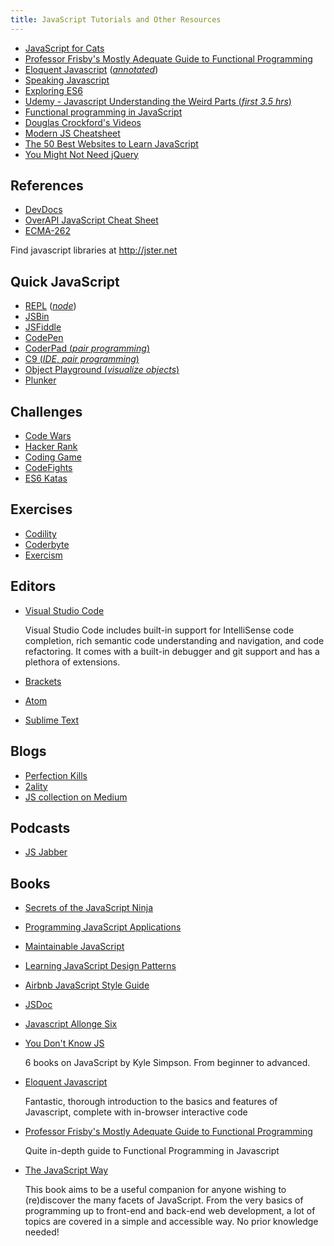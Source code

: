 ```yaml
---
title: JavaScript Tutorials and Other Resources
---
```

*   <a href='http://jsforcats.com/' target='_blank' rel='nofollow'>JavaScript for Cats</a>
*   <a href='https://github.com/DrBoolean/mostly-adequate-guide' target='_blank' rel='nofollow'>Professor Frisby's Mostly Adequate Guide to Functional Programming</a>
*   <a href='http://www.eloquentjavascript.net' target='_blank' rel='nofollow'>Eloquent Javascript</a> (<a href='https://watchandcode.com/courses/eloquent-javascript-the-annotated-version' target='_blank' rel='nofollow'>_annotated_</a>)
*   <a href='http://speakingjs.com/es5/' target='_blank' rel='nofollow'>Speaking Javascript</a>
*   <a href='http://exploringjs.com/es6/' target='_blank' rel='nofollow'>Exploring ES6</a>
*   <a href='https://www.youtube.com/watch?v=Bv_5Zv5c-Ts' target='_blank' rel='nofollow'>Udemy - Javascript Understanding the Weird Parts (_first 3.5 hrs_)</a>
*   <a href="https://www.youtube.com/playlist?list=PL0zVEGEvSaeEd9hlmCXrk5yUyqUag-n84">Functional programming in JavaScript</a>
*   <a href='https://www.youtube.com/watch?v=v2ifWcnQs6M&index=1&list=PL62E185BB8577B63D' target='_blank' rel='nofollow'>Douglas Crockford's Videos</a>
*   <a href='https://mbeaudru.github.io/modern-js-cheatsheet/' target='_blank' rel='nofollow'>Modern JS Cheatsheet</a>
*   <a href='http://www.codeconquest.com/blog/top-50-websites-to-learn-javascript/' target='_blank' rel='nofollow'>The 50 Best Websites to Learn JavaScript</a> 
*   <a href=' http://youmightnotneedjquery.com/' target='_blank' rel='nofollow'>You Might Not Need jQuery</a>

## References

*   <a href='http://devdocs.io' target='_blank' rel='nofollow'>DevDocs</a>
*   <a href='http://overapi.com/javascript' target='_blank' rel='nofollow'>OverAPI JavaScript Cheat Sheet</a>
*   <a href='http://www.ecma-international.org/publications/standards/Ecma-262.htm' target='_blank' rel='nofollow'>ECMA-262</a>

Find javascript libraries at <a href='http://jster.net' target='_blank' rel='nofollow'>http://jster.net</a>

## Quick JavaScript

*   <a href='https://repl.it/languages/Javascript' target='_blank' rel='nofollow'>REPL</a> (<a href='https://repl.it/languages/iojs/' target='_blank' rel='nofollow'>_node_</a>)
*   <a href='http://jsbin.com' target='_blank' rel='nofollow'>JSBin</a>
*   <a href='https://jsfiddle.net' target='_blank' rel='nofollow'>JSFiddle</a>
*   <a href='http://codepen.io' target='_blank' rel='nofollow'>CodePen</a>
*   <a href='http://coderpad.io' target='_blank' rel='nofollow'>CoderPad (_pair programming_)</a>
*   <a href='http://c9.io' target='_blank' rel='nofollow'>C9 (_IDE_, _pair programming_)</a>
*   <a href='http://www.objectplayground.com/' target='_blank' rel='nofollow'>Object Playground (_visualize objects_)</a>
*   <a href='http://plnkr.co' target='_blank' rel='nofollow'>Plunker</a>

## Challenges

*   <a href='http://codewars.com' target='_blank' rel='nofollow'>Code Wars</a>
*   <a href='https://hackerrank.com' target='_blank' rel='nofollow'>Hacker Rank</a>
*   <a href='http://codingame.com' target='_blank' rel='nofollow'>Coding Game</a>
*   <a href='https://codefights.com/home' target='_blank' rel='nofollow'>CodeFights</a>
*   <a href='http://es6katas.org'  target='_blank' rel='nofollow'>ES6 Katas</a>

## Exercises

*   <a href='https://codility.com/programmers/lessons/' target='_blank' rel='nofollow'>Codility</a>
*   <a href='http://coderbyte.com' target='_blank' rel='nofollow'>Coderbyte</a>
*   <a href='http://exercism.io' target='_blank' rel='nofollow'>Exercism</a>

## Editors

*   <a href='https://code.visualstudio.com/' target='_blank' rel='nofollow'>Visual Studio Code</a>

    Visual Studio Code includes built-in support for IntelliSense code completion, rich semantic code understanding and navigation, and code refactoring. It comes with a built-in debugger and git support and has a plethora of extensions.
*   <a href='http://brackets.io' target='_blank' rel='nofollow'>Brackets</a>
*   <a href='http://atom.io' target='_blank' rel='nofollow'>Atom</a>
*   <a href='https://www.sublimetext.com/' target='_blank' rel='nofollow'>Sublime Text</a>

## Blogs

*   <a href='http://perfectionkills.com' target='_blank' rel='nofollow'>Perfection Kills</a>
*   <a href='http://www.2ality.com/' target='_blank' rel='nofollow'>2ality</a>
*   <a href='https://medium.com/the-javascript-collection' target='_blank' rel='nofollow'>JS collection on Medium</a>

## Podcasts
*   <a href='https://devchat.tv/js-jabber' target='_blank' rel='nofollow'>JS Jabber</a>


## Books

*   <a href='https://www.manning.com/books/secrets-of-the-javascript-ninja' target='_blank' rel='nofollow'>Secrets of the JavaScript Ninja</a>
*   <a href='http://pjabook.com/' target='_blank' rel='nofollow'>Programming JavaScript Applications</a>
*   <a href='http://shop.oreilly.com/product/0636920025245.do' target='_blank' rel='nofollow'>Maintainable JavaScript</a>
*   <a href='http://addyosmani.com/resources/essentialjsdesignpatterns/book/' target='_blank' rel='nofollow'>Learning JavaScript Design Patterns</a>
*   <a href='https://github.com/airbnb/javascript' target='_blank' rel='nofollow'>Airbnb JavaScript Style Guide</a>
*   <a href='http://usejsdoc.org/' target='_blank' rel='nofollow'>JSDoc</a>
*   <a href='https://leanpub.com/javascriptallongesix/read' target='_blank' rel='nofollow'>Javascript Allonge Six</a>
*   <a href='https://github.com/getify/You-Dont-Know-JS' target='_blank' rel='nofollow'>You Don't Know JS</a>
    
    6 books on JavaScript by Kyle Simpson. From beginner to advanced. 
    
*   <a href='http://www.eloquentjavascript.net' target='_blank' rel='nofollow'>Eloquent Javascript</a>  

    Fantastic, thorough introduction to the basics and features of Javascript, complete with in-browser interactive code
    

*   <a href='https://github.com/DrBoolean/mostly-adequate-guide' target='_blank' rel='nofollow'>Professor Frisby's Mostly Adequate Guide to Functional Programming</a>  

    Quite in-depth guide to Functional Programming in Javascript
    
*   <a href='https://github.com/bpesquet/thejsway' target='_blank' rel='nofollow'>The JavaScript Way</a>

    This book aims to be a useful companion for anyone wishing to (re)discover the many facets of JavaScript. From the very basics of programming up to front-end and back-end web development, a lot of topics are covered in a simple and accessible way. No prior knowledge needed!
